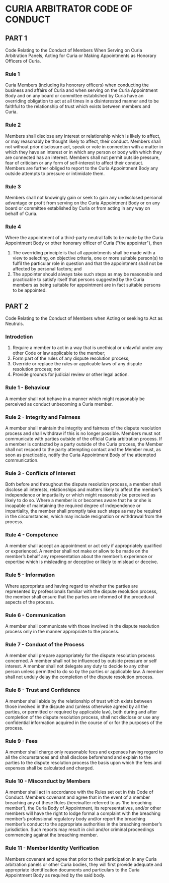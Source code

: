 # CURIA ARBITRATOR CODE OF CONDUCT

## PART 1 
Code Relating to the Conduct of Members When Serving on Curia Arbitration Panels, Acting for Curia or Making Appointments as Honorary Officers of Curia. 

### Rule 1 
Curia Members (including its honorary officers) when conducting the business and affairs of Curia and when serving on the Curia Appointment Body and on any board or committee established by Curia have an overriding obligation to act at all times in a disinterested manner and to be faithful to the relationship of trust which exists between members and Curia. 

### Rule 2 
Members shall disclose any interest or relationship which is likely to affect, or may reasonably be thought likely to affect, their conduct. Members shall not without prior disclosure act, speak or vote in connection with a matter in which they have an interest or in which any person or body with which they are connected has an interest. Members shall not permit outside pressure, fear of criticism or any form of self-interest to affect their conduct. Members are further obliged to report to the Curia Appointment Body any outside attempts to pressure or intimidate them.

### Rule 3 
Members shall not knowingly gain or seek to gain any undisclosed personal advantage or profit from serving on the Curia Appointment Body or on any board or committee established by Curia or from acting in any way on behalf of Curia. 

### Rule 4 
Where the appointment of a third-party neutral falls to be made by the Curia Appointment Body or other honorary officer of Curia ("the appointer"), then 
1. The overriding principle is that all appointments shall be made with a view to selecting, on objective criteria, one or more suitable person(s) to fulfil the particular role in question and that the appointment shall not be affected by personal factors; and 
2. The appointer should always take such steps as may be reasonable and practicable to satisfy itself that persons suggested by the Curia members as being suitable for appointment are in fact suitable persons to be appointed. 

## PART 2
Code Relating to the Conduct of Members when Acting or seeking to Act as Neutrals. 

### Introdction
1. Require a member to act in a way that is unethical or unlawful under any other Code or law applicable to the member; 
2. Form part of the rules of any dispute resolution process; 
3. Override or replace the rules or applicable laws of any dispute resolution process; nor
4. Provide grounds for judicial review or other legal action. 

### Rule 1 - Behaviour
A member shall not behave in a manner which might reasonably be perceived as conduct unbecoming a Curia member. 

### Rule 2 - Integrity and Fairness 
A member shall maintain the integrity and fairness of the dispute resolution process and shall withdraw if this is no longer possible. Members must not communicate with parties outside of the official Curia arbitration process. If a member is contacted by a party outside of the Curia process, the Member shall not respond to the party attempting contact and the Member must, as soon as practicable, notify the Curia Appointment Body of the attempted communication.

### Rule 3 - Conflicts of Interest 
Both before and throughout the dispute resolution process, a member shall disclose all interests, relationships and matters likely to affect the member’s independence or impartiality or which might reasonably be perceived as likely to do so. Where a member is or becomes aware that he or she is incapable of maintaining the required degree of independence or impartiality, the member shall promptly take such steps as may be required in the circumstances, which may include resignation or withdrawal from the process. 

### Rule 4 - Competence 
A member shall accept an appointment or act only if appropriately qualified or experienced. A member shall not make or allow to be made on the member’s behalf any representation about the member’s experience or expertise which is misleading or deceptive or likely to mislead or deceive. 

### Rule 5 - Information
Where appropriate and having regard to whether the parties are represented by professionals familiar with the dispute resolution process, the member shall ensure that the parties are informed of the procedural aspects of the process. 

### Rule 6 - Communication
A member shall communicate with those involved in the dispute resolution process only in the manner appropriate to the process. 

### Rule 7 - Conduct of the Process 
A member shall prepare appropriately for the dispute resolution process concerned. A member shall not be influenced by outside pressure or self interest. A member shall not delegate any duty to decide to any other person unless permitted to do so by the parties or applicable law. A member shall not unduly delay the completion of the dispute resolution process. 

### Rule 8 - Trust and Confidence 
A member shall abide by the relationship of trust which exists between those involved in the dispute and (unless otherwise agreed by all the parties, or permitted or required by applicable law), both during and after completion of the dispute resolution process, shall not disclose or use any confidential information acquired in the course of or for the purposes of the process. 

### Rule 9 - Fees 
A member shall charge only reasonable fees and expenses having regard to all the circumstances and shall disclose beforehand and explain to the parties to the dispute resolution process the basis upon which the fees and expenses shall be calculated and charged.

### Rule 10 - Misconduct by Members
A member shall act in accordance with the Rules set out in this Code of Conduct. Members covenant and agree that in the event of a member breaching any of these Rules (hereinafter referred to as ‘the breaching member’), the Curia Body of Appointment, its representatives, and/or other members will have the right to lodge formal a complaint with the breaching member’s professional regulatory body and/or report the breaching member’s conduct to the appropriate authorities in the breaching member’s jurisdiction. Such reports may result in civil and/or criminal proceedings commencing against the breaching member. 

### Rule 11 - Member Identity Verification
Members covenant and agree that prior to their participation in any Curia arbitration panels or other Curia bodies, they will first provide adequate and appropriate identification documents and particulars to the Curia Appointment Body as required by the said body. 







